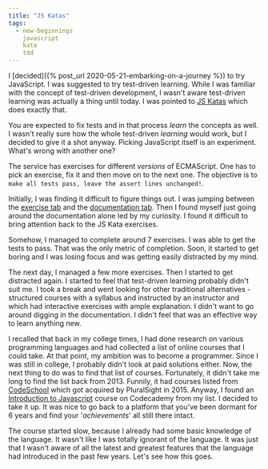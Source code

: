 ```yaml
---
title: "JS Katas"
tags:
  - new-beginnings
    javascript
    kata
    tdd
---
```


I [decided]({% post_url 2020-05-21-embarking-on-a-journey %}) to try JavaScript. I was suggested to try
test-driven learning. While I was familiar with the concept
of test-driven development, I wasn't aware test-driven
learning was actually a thing until today. I was pointed
to [JS Katas](https://jskatas.org) which does exactly that.

You are expected to fix tests and in that process _learn_
the concepts as well. I wasn't really sure how the whole
test-driven _learning_ would work, but I decided to give it
a shot anyway. Picking JavaScript itself is an experiment.
What's wrong with another one?

The service has exercises for different _versions_ of
ECMAScript. One has to pick an exercise, fix it and then
move on to the next one. The objective is to `make all tests
pass, leave the assert lines unchanged!`.

Initially, I was finding it difficult to figure things out.
I was jumping between the [exercise tab](https://tddbin.com) and the [documentation
tab](https://developer.mozilla.org/en-US/docs/Web/JavaScript/Reference). Then I found myself just going around the documentation
alone led by my curiosity. I found it difficult to bring
attention back to the JS Kata exercises.

Somehow, I managed to complete around 7 exercises. I was 
able to get the tests to pass. That was the only metric of
completion. Soon, it started to get boring and I was losing
focus and was getting easily distracted by my mind.

The next day, I managed a few more exercises. Then I started
to get distracted again. I started to feel that test-driven
learning probably didn't suit me. I took a break and went
looking for other traditional alternatives - structured
courses with a syllabus and instructed by an instructor and
which had interactive exercises with ample explanation.
I didn't want to go around digging in the documentation.
I didn't feel that was an effective way to learn anything
new.

I recalled that back in my college times, I had done research
on various programming languages and had collected a list of
online courses that I could take. At that point, my ambition
was to become a programmer. Since I was still in college,
I probably didn't look at paid solutions either. Now, the
next thing to do was to find that list of courses.
Fortunately, it didn't take me long to find the list back
from 2013. Funnily, it had courses listed from [CodeSchool](https://www.codeschool.com)
which got acquired by PluralSight in 2015. Anyway, I found
an [Introduction to Javascript](https://www.codecademy.com/learn/introduction-to-javascript) course on Codecademy from
my list. I decided to take it up. It was nice to go back to
a platform that you've been dormant for 6 years and find
your '_achievements_' all still there intact.

The course started slow, because I already had some basic
knowledge of the language. It wasn't like I was totally
ignorant of the language. It was just that I wasn't aware
of all the latest and greatest features that the language
had introduced in the past few years. Let's see how this goes.
